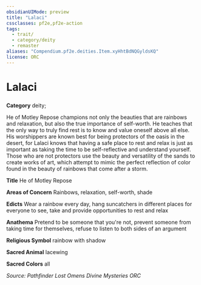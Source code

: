 ```yaml
---
obsidianUIMode: preview
title: "Lalaci"
cssclasses: pf2e,pf2e-action
tags:
  - trait/
  - category/deity
  - remaster
aliases: "Compendium.pf2e.deities.Item.xyHhtBdNQGyldsKQ"
license: ORC
---
```

# Lalaci

### 

**Category** deity; 




He of Motley Repose champions not only the beauties that are rainbows and relaxation, but also the true importance of self-worth. He teaches that the only way to truly find rest is to know and value oneself above all else. His worshippers are known best for being protectors of the oasis in the desert, for Lalaci knows that having a safe place to rest and relax is just as important as taking the time to be self-reflective and understand yourself. Those who are not protectors use the beauty and versatility of the sands to create works of art, which attempt to mimic the perfect reflection of color found in the beauty of rainbows that come after a storm.

**Title** He of Motley Repose

**Areas of Concern** Rainbows, relaxation, self-worth, shade

**Edicts** Wear a rainbow every day, hang suncatchers in different places for everyone to see, take and provide opportunities to rest and relax

**Anathema** Pretend to be someone that you're not, prevent someone from taking time for themselves, refuse to listen to both sides of an argument

**Religious Symbol** rainbow with shadow

**Sacred Animal** lacewing

**Sacred Colors** all

*Source: Pathfinder Lost Omens Divine Mysteries*
*ORC*